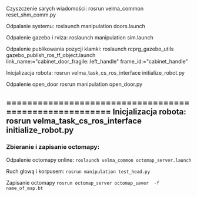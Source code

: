 Czyszczenie sarych wiadomości:
rosrun velma_common reset_shm_comm.py

Odpalanie systemu:
roslaunch manipulation doors.launch

Odpalenie gazebo i rviza:
roslaunch manipulation sim.launch

Odpalenie publikowania pozycji klamki:
roslaunch rcprg_gazebo_utils gazebo_publish_ros_tf_object.launch link_name:="cabinet_door_fragile::left_handle" frame_id:="cabinet_handle"

Inicjalizacja robota:
rosrun velma_task_cs_ros_interface initialize_robot.py

Odpalenie open_door
rosrun manipulation open_door.py

=======================================================
Inicjalizacja robota:
rosrun velma_task_cs_ros_interface initialize_robot.py
-------------------------------------------------------


### Zbieranie i zapisanie octomapy:

Odpalenie octomapy online:
`roslaunch velma_common octomap_server.launch`

Ruch głową i korpusem:
`rosrun manipulation test_head.py`

Zapisanie octomapy
`rosrun octomap_server octomap_saver  -f name_of_map.bt`

